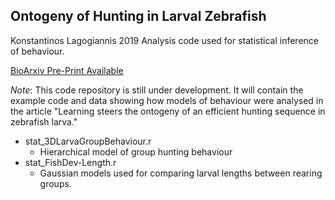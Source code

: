 ## Ontogeny of Hunting in Larval Zebrafish  
Konstantinos Lagogiannis 2019
Analysis code used for statistical inference of behaviour.

[BioArxiv Pre-Print Available](https://www.biorxiv.org/content/10.1101/2019.12.19.883157v1.article-metrics "BioArxiv Pre-Print available")

*Note*: This code repository is still under  development.
It will contain the example code and data showing how models of behaviour were analysed in the article "Learning steers the ontogeny of an efficient hunting sequence in zebrafish larva."

- stat_3DLarvaGroupBehaviour.r
  * Hierarchical model of group hunting behaviour 
- stat_FishDev-Length.r
  * Gaussian models used for comparing larval lengths between rearing groups.
  
  
